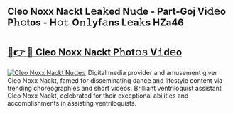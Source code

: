 ## Cleo Noxx Nackt L𝚎a𝚔ed N𝚞𝚍e - Part-Goj Vi𝚍𝚎o P𝚑𝚘tos - H𝚘𝚝 O𝚗𝚕yf𝚊ns L𝚎a𝚔s HZa46

# <h2><a href="http://kfe8vp.oniu.top/?m=Cleo+Noxx+Nackt">🔗👉 🔴 Cleo Noxx Nackt P𝚑ot𝚘𝚜 V𝚒d𝚎o</a></h2>

[![Cleo Noxx Nackt Nu𝚍e𝚜](https://i.imgur.com/0qMVB7G.gif)](http://kfe8vp.oniu.top/?m=Cleo+Noxx+Nackt)
Digital media provider and amusement giver Cleo Noxx Nackt, famed for disseminating dance and lifestyle content via trending choreographies and short videos. Brilliant ventriloquist assistant Cleo Noxx Nackt, celebrated for their exceptional abilities and accomplishments in assisting ventriloquists.  
